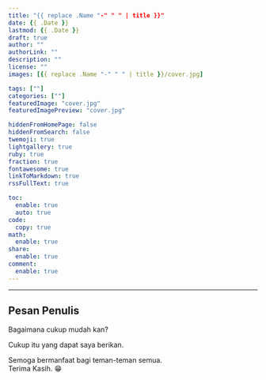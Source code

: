 ```yaml
---
title: "{{ replace .Name "-" " " | title }}"
date: {{ .Date }}
lastmod: {{ .Date }}
draft: true
author: ""
authorLink: ""
description: ""
license: ""
images: [{{ replace .Name "-" " " | title }}/cover.jpg]

tags: [""]
categories: [""]
featuredImage: "cover.jpg"
featuredImagePreview: "cover.jpg"

hiddenFromHomePage: false
hiddenFromSearch: false
twemoji: true
lightgallery: true
ruby: true
fraction: true
fontawesome: true
linkToMarkdown: true
rssFullText: true

toc:
  enable: true
  auto: true
code:
  copy: true
math:
  enable: true
share:
  enable: true
comment:
  enable: true
---
```


---

## Pesan Penulis
Bagaimana cukup mudah kan?

Cukup itu yang dapat saya berikan.

Semoga bermanfaat bagi teman-teman semua.  
Terima Kasih. :grin:

